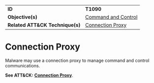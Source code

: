 |||
|---------|------------------------|
|**ID**|**T1090**|
|**Objective(s)**|[Command and Control](https://github.com/MAECProject/malware-behaviors/tree/master/command-and-control)|
|**Related ATT&CK Technique(s)**|[Connection Proxy](https://attack.mitre.org/techniques/T1090/)|

Connection Proxy
================
Malware may use a connection proxy to manage command and control communications.

**See ATT&CK:** [**Connection Proxy**](https://attack.mitre.org/techniques/T1090/).